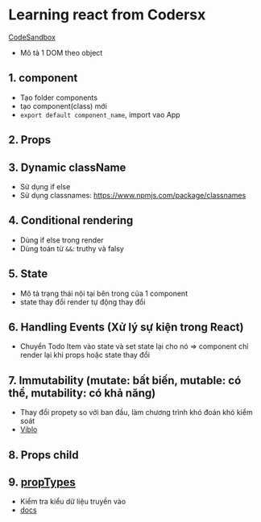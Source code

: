 # Learning react from Codersx
[CodeSandbox](https://codesandbox.io/u/quannh2807)
- Mô tả 1 DOM theo object
## 1. component
- Tạo folder components
- tạo component(class) mới
- `export default component_name`, import vao App
## 2. Props
## 3. Dynamic className
- Sử dụng if else
- Sử dụng classnames: https://www.npmjs.com/package/classnames
## 4. Conditional rendering
- Dùng if else trong render
- Dùng toán từ `&&`: truthy và falsy
## 5. State
- Mô tả trạng thái nội tại bên trong của 1 component
- state thay đổi render tự động thay đổi
## 6. Handling Events (Xử lý sự kiện trong React)
- Chuyển Todo Item vào state và set state lại cho nó => component chỉ render lại khi props hoặc state thay đổi
## 7. Immutability (mutate: bất biến, mutable: có thể, mutability: có khả năng)
- Thay đổi propety so với ban đầu, làm chương trình khó đoán khó kiểm soát
- [Viblo](https://viblo.asia/p/immutability-va-immutablejs-trong-reactjs-m68Z0OrdKkG)
## 8. Props child
## 9. [propTypes](https://reactjs.org/docs/typechecking-with-proptypes.html)
- Kiểm tra kiểu dữ liệu truyền vào
- [docs](https://www.npmjs.com/package/prop-types)

